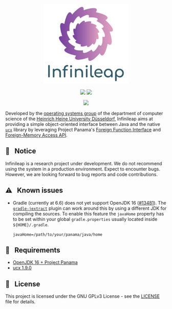 <p align="center">
  <img src="logo.svg" height=250>
</p>

<p align="center">
  <a href="https://openjdk.java.net/projects/jdk/16/"><img src="https://img.shields.io/badge/java-16-blue.svg"></a>
  <a href="https://github.com/hhu-bsinfo/infinileap/blob/master/LICENSE"><img src="https://img.shields.io/badge/license-GPLv3-orange.svg"></a>
</p>

<p align="center">
  <a href="https://www.ej-technologies.com/products/jprofiler/overview.html"><img src="https://www.ej-technologies.com/images/product_banners/jprofiler_large.png"></a>
</p>

Developed by the [operating systems group](https://www.cs.hhu.de/en/research-groups/operating-systems.html) of the department of computer science of the [Heinrich Heine University Düsseldorf](https://www.hhu.de), Infinileap aims at providing a simple object-oriented interface between Java and the native [`ucx`](https://github.com/openucx/ucx) library by leveraging Project Panama's [Foreign Function Interface](https://openjdk.java.net/jeps/191) and [Foreign-Memory Access API](https://openjdk.java.net/jeps/370).

## :construction: &nbsp; Notice

Infinileap is a research project under development. We do not recommend using the system in a production environment. Expect to encounter bugs. However, we are looking forward to bug reports and code contributions.

## :warning: &nbsp; Known issues

  - Gradle (currently at 6.6) does not yet support OpenJDK 16 ([#13481](https://github.com/gradle/gradle/issues/13481)). The [`gradle-jextract`](https://github.com/krakowski/gradle-jextract) plugin can work around this by using a different JDK for compiling the sources. To enable this feature the `javaHome` property has to be set within your global `gradle.properties` usually located inside `${HOME}/.gradle`.
  
    ```
    javaHome=/path/to/your/panama/java/home
    ```

## :wrench: &nbsp; Requirements

  * [OpenJDK 16 + Project Panama](https://github.com/openjdk/panama-foreign/tree/foreign-jextract)
  * [ucx 1.9.0](https://github.com/openucx/ucx/releases/tag/v1.9.0)
  
## :scroll: &nbsp; License

This project is licensed under the GNU GPLv3 License - see the [LICENSE](LICENSE) file for details.
